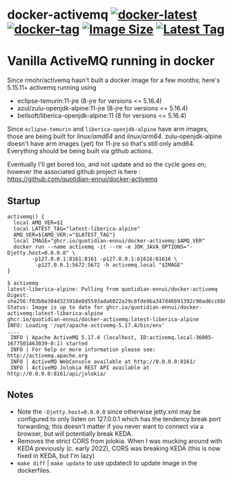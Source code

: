# docker-activemq [![docker-latest](https://github.com/quotidian-ennui/docker-activemq/actions/workflows/docker-latest.yml/badge.svg)](https://github.com/quotidian-ennui/docker-activemq/actions/workflows/docker-latest.yml) [![docker-tag](https://github.com/quotidian-ennui/docker-activemq/actions/workflows/docker-tag.yml/badge.svg)](https://github.com/quotidian-ennui/docker-activemq/actions/workflows/docker-tag.yml) [![Image Size](https://img.shields.io/docker/image-size/lewinc/activemq)](https://hub.docker.com/r/lewinc/activemq/) [![Latest Tag](https://img.shields.io/docker/v/lewinc/activemq?sort=semver)](https://hub.docker.com/r/lewinc/activemq/)


# Vanilla ActiveMQ running in docker

Since rmohr/activemq hasn't built a docker image for a few months; here's 5.15.11+ activemq running using
- eclipse-temurin:11-jre (8-jre for versions <= 5.16.4)
- azul/zulu-openjdk-alpine:11-jre (8-jre for versions <= 5.16.4)
- bellsoft/liberica-openjdk-alpine:11 (8 for versions <= 5.16.4)

 Since `eclipse-temurin` and `liberica-openjdk-alpine` have arm images, those are being built for _linux/amd64_ and _linux/arm64_. zulu-openjdk-alpine doesn't have arm images (yet) for 11-jre so that's still only amd64. Everything should be being built via github actions.

Eventually I'll get bored too, and not update and so the cycle goes on; however the associated github project is here : https://github.com/quotidian-ennui/docker-activemq

## Startup

```
activemq() {
  local AMQ_VER=$1
  local LATEST_TAG="latest-liberica-alpine"
  AMQ_VER=${AMQ_VER:="$LATEST_TAG"}
  local IMAGE="ghcr.io/quotidian-ennui/docker-activemq:$AMQ_VER"
  docker run --name activemq -it --rm -e JDK_JAVA_OPTIONS="-Djetty.host=0.0.0.0" \
        -p127.0.0.1:8161:8161 -p127.0.0.1:61616:61616 \
         -p127.0.0.1:5672:5672 -h activemq.local "$IMAGE"
}

$ activemq
latest-liberica-alpine: Pulling from quotidian-ennui/docker-activemq
Digest: sha256:f03b8e304d323918e0d5593ada6022a29c8fde9ba347d46b91392c90ad6cc6b8
Status: Image is up to date for ghcr.io/quotidian-ennui/docker-activemq:latest-liberica-alpine
ghcr.io/quotidian-ennui/docker-activemq:latest-liberica-alpine
INFO: Loading '/opt/apache-activemq-5.17.4/bin/env'
....
 INFO | Apache ActiveMQ 5.17.4 (localhost, ID:activemq.local-36005-1677501463039-0:1) started
 INFO | For help or more information please see: http://activemq.apache.org
 INFO | ActiveMQ WebConsole available at http://0.0.0.0:8161/
 INFO | ActiveMQ Jolokia REST API available at http://0.0.0.0:8161/api/jolokia/
```


## Notes

- Note the `-Djetty.host=0.0.0.0` since otherwise jetty.xml may be configured to only listen on 127.0.0.1 which has the tendency break port forwarding; this doesn't matter if you never want to connect via a browser, but will potentially break KEDA.
- Removes the strict CORS from jolokia. When I was mucking around with KEDA previously (c. early 2022), CORS was breaking KEDA (this is now fixed in KEDA, but I'm lazy)
- `make diff` | `make update` to use updatecli to update image in the dockerfiles.

